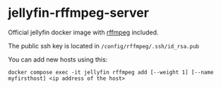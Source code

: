 # jellyfin-rffmpeg-server

Official jellyfin docker image with [rffmpeg](https://github.com/joshuaboniface/rffmpeg) included.

The public ssh key is located in `/config/rffmpeg/.ssh/id_rsa.pub`

You can add new hosts using this:

```
docker compose exec -it jellyfin rffmpeg add [--weight 1] [--name myfirsthost] <ip address of the host>
```
